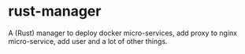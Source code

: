 # rust-manager
A (Rust) manager to deploy docker micro-services, add proxy to nginx micro-service, add user and a lot of other things.
